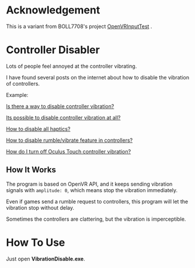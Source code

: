 # Acknowledgement
This is a variant from BOLL7708's project [OpenVRInputTest](https://github.com/BOLL7708/OpenVRInputTest) .


# Controller Disabler
Lots of people feel annoyed at the controller vibrating.

I have found several posts on the internet about how to disable the vibration of controllers.

Example:

[Is there a way to disable controller vibration?](https://www.reddit.com/r/WindowsMR/comments/8obiml/is_there_a_way_to_disable_controller_vibration/)

[Its possible to disable controller vibration at all?](https://www.reddit.com/r/Vive/comments/94noui/its_possible_to_disable_controller_vibration_at/e3n8e7d/)

[How to disable all haptics?](https://www.reddit.com/r/WindowsMR/comments/ds7qna/how_to_disable_all_haptics/)

[How to disable rumble/vibrate feature in controllers?](https://www.reddit.com/r/WindowsMR/comments/9gtafh/how_to_disable_rumblevibrate_feature_in/)

[How do I turn off Oculus Touch controller vibration?](https://forums.oculusvr.com/community/discussion/69874/how-do-i-turn-off-oculus-touch-controller-vibration)

## How It Works
The program is based on OpenVR API, and it keeps sending vibration signals with ``amplitude: 0``, which means stop the vibration immediately.

Even if games send a rumble request to controllers, this program will let the vibration stop without delay.

Sometimes the controllers are clattering, but the vibration is imperceptible.

# How To Use

Just open **VibrationDisable.exe**.